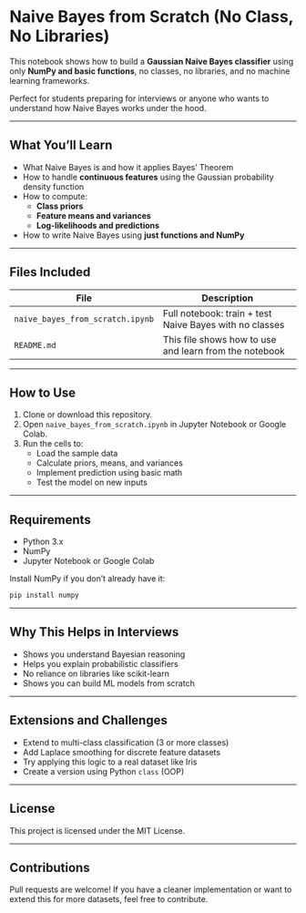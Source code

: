 # Naive Bayes from Scratch (No Class, No Libraries)

This notebook shows how to build a **Gaussian Naive Bayes classifier** using only **NumPy and basic functions**, no classes, no libraries, and no machine learning frameworks.

Perfect for students preparing for interviews or anyone who wants to understand how Naive Bayes works under the hood.

---

## What You’ll Learn

- What Naive Bayes is and how it applies Bayes’ Theorem
- How to handle **continuous features** using the Gaussian probability density function
- How to compute:
  - **Class priors**
  - **Feature means and variances**
  - **Log-likelihoods and predictions**
- How to write Naive Bayes using **just functions and NumPy**

---

## Files Included

| File                             | Description                                              |
|----------------------------------|----------------------------------------------------------|
| `naive_bayes_from_scratch.ipynb` | Full notebook: train + test Naive Bayes with no classes |
| `README.md`                      | This file shows how to use and learn from the notebook       |

---

## How to Use

1. Clone or download this repository.
2. Open `naive_bayes_from_scratch.ipynb` in Jupyter Notebook or Google Colab.
3. Run the cells to:
   - Load the sample data
   - Calculate priors, means, and variances
   - Implement prediction using basic math
   - Test the model on new inputs

---

## Requirements

- Python 3.x
- NumPy
- Jupyter Notebook or Google Colab

Install NumPy if you don’t already have it:

```bash
pip install numpy
```

---

## Why This Helps in Interviews
* Shows you understand Bayesian reasoning
* Helps you explain probabilistic classifiers
* No reliance on libraries like scikit-learn
* Shows you can build ML models from scratch

---

## Extensions and Challenges
* Extend to multi-class classification (3 or more classes)
* Add Laplace smoothing for discrete feature datasets
* Try applying this logic to a real dataset like Iris
* Create a version using Python `class` (OOP)

---

## License
This project is licensed under the MIT License.

---

## Contributions
Pull requests are welcome! If you have a cleaner implementation or want to extend this for more datasets, feel free to contribute.

